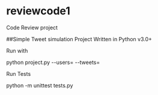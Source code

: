 # reviewcode1
Code Review project

##Simple Tweet simulation Project
Written in Python v3.0+

Run with

python project.py --users=<users file> --tweets=<tweets file>
  
Run Tests

python -m unittest tests.py
